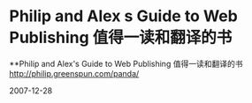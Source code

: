# Philip and Alex s Guide to Web Publishing 值得一读和翻译的书

**Philip and Alex's Guide to Web Publishing 值得一读和翻译的书
http://philip.greenspun.com/panda/


2007-12-28
